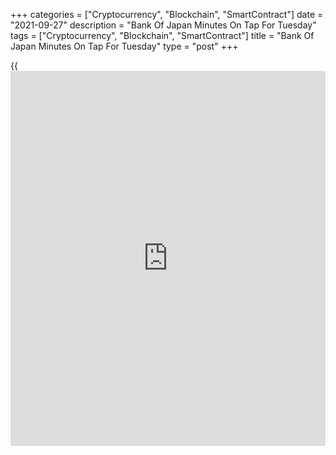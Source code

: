 +++
categories = ["Cryptocurrency", "Blockchain", "SmartContract"]
date = "2021-09-27"
description = "Bank Of Japan Minutes On Tap For Tuesday"
tags = ["Cryptocurrency", "Blockchain", "SmartContract"]
title = "Bank Of Japan Minutes On Tap For Tuesday"
type = "post"
+++

{{<iframe id="large-banner" src="https://www.bounty.group/#slide=23.0" width="100%" height="600" scrolling="no" style="border: 0px solid rgb(216, 221, 230); border-radius: 3px;">}}

The Bank of Japan will on Tuesday release the minutes from the monetary
[policy](https://www.fintechee.com/policy/) meeting on July 15 and 16, highlighting a modest day for Asia-
Pacific economic activity.

At the meeting, the BoJ decided to keep its monetary stimulus unchanged
and unveiled a preliminary outline for the new program to support
efforts on climate change.

The bank also lowered its near-term growth outlook citing the impact of
the [coronavirus][1] pandemic and raised its fiscal 2021 inflation
forecast. The board also voted to hold the interest rate at -0.1 percent
on current accounts that financial institutions maintain at the central
bank.

Australia will provide August figures for retail sales; in July, sales
were down 2.7 percent on month.

Hong Kong will release August numbers for imports, exports and trade
balance. In July, imports were up 26.1 percent and exports rose an
annual 26.9 percent for a trade deficit of HKD34.9 billion.

For comments and feedback [contact](https://www.playgroundfx.com/contact/): editorial@rtt[news](https://www.letsplayfx.com/blog/forex-news-website/).com

[Economic News][2]

 **What parts of the world are seeing the best (and worst) economic
performances lately? Click[here][3] to check out our [Econ Scorecard][3]
and find out! See up-to-the-moment [ranking](https://www.playgroundfx.com/blog/crypto-exchange-ranking/)s for the best and worst
performers in [GDP][4], [unemployment rate][5], [inflation][6] and much
more.**

   1. www.rtt[news](https://www.letsplayfx.com/blog/forex-news-website/).com/list/coronavirus.aspx
   2. www.rtt[news](https://www.letsplayfx.com/blog/forex-news-website/).com/Content/EconomicNews.aspx
   3. www.rtt[news](https://www.letsplayfx.com/blog/forex-news-website/).com/economic-scorecard/world-rank/PPI/highest-performance.aspx
   4. www.rtt[news](https://www.letsplayfx.com/blog/forex-news-website/).com/economic-scorecard/world-rank/GDP/highest-performance.aspx
   5. www.rtt[news](https://www.letsplayfx.com/blog/forex-news-website/).com/economic-scorecard/world-rank/unemployment-rate/lowest-performance.aspx
   6. www.rtt[news](https://www.letsplayfx.com/blog/forex-news-website/).com/economic-scorecard/world-rank/CPI/highest-performance.aspx